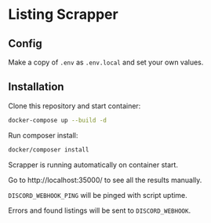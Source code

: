 Listing Scrapper
========================

Config
------

Make a copy of `.env` as `.env.local` and set your own values.

Installation
------------

Clone this repository and start container:

```bash
docker-compose up --build -d
```

Run composer install:

```bash
docker/composer install
```

Scrapper is running automatically on container start.

Go to http://localhost:35000/ to see all the results manually.

`DISCORD_WEBHOOK_PING` will be pinged with script uptime.

Errors and found listings will be sent to `DISCORD_WEBHOOK`.
